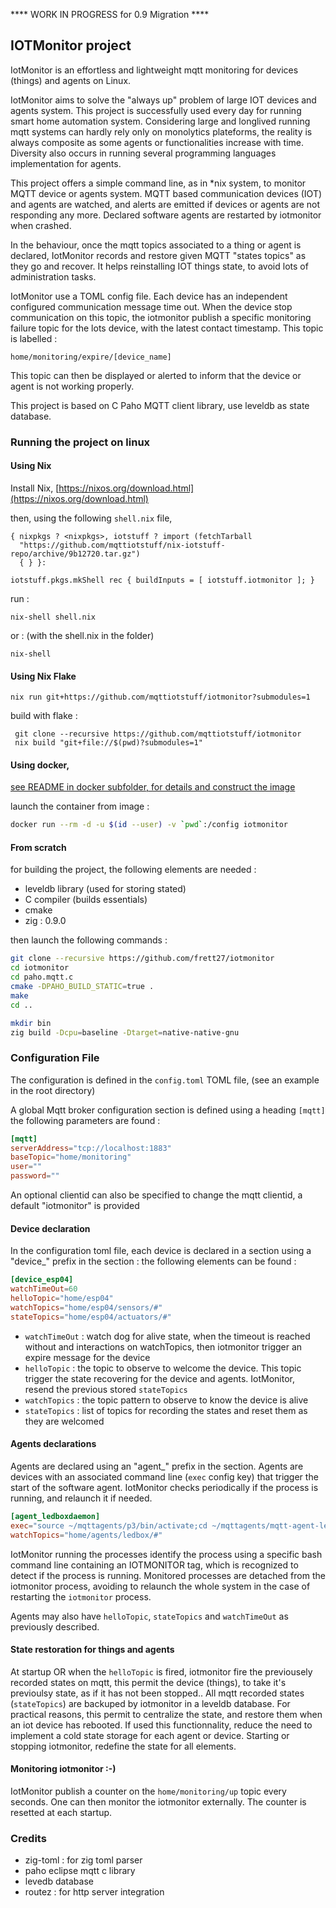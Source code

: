 

**** WORK IN PROGRESS for 0.9 Migration ****

## IOTMonitor project

IotMonitor is an effortless and lightweight mqtt monitoring for devices (things) and agents on Linux. 

IotMonitor aims to solve the "always up" problem of large IOT devices and agents system. This project is successfully used every day for running smart home automation system.
Considering large and longlived running mqtt systems can hardly rely only on monolytics plateforms, the reality is always composite as some agents or functionalities increase with time. Diversity also occurs in running several programming languages implementation for agents. 

This project offers a simple command line, as in *nix system, to monitor MQTT device or agents system. MQTT based communication devices (IOT) and agents are watched, and alerts are emitted if devices or agents are not responding any more. Declared software agents are restarted by iotmonitor when crashed. 

In the behaviour, once the mqtt topics associated to a thing or agent is declared, IotMonitor records and restore given MQTT "states topics" as they go and recover. It helps reinstalling IOT things state, to avoid lots of administration tasks.

IotMonitor use a TOML config file. Each device has an independent configured communication message time out. When the device stop communication on this topic, the iotmonitor publish a specific monitoring failure topic for the lots device, with the latest contact timestamp. This topic is labelled :

	home/monitoring/expire/[device_name]

This topic can then be displayed or alerted to inform that the device or agent is not working properly.

This project is based on C Paho MQTT client library, use leveldb as state database.



### Running the project on linux

#### Using Nix

Install Nix, [https://nixos.org/download.html](https://nixos.org/download.html)



then, using the following `shell.nix` file, 

```
{ nixpkgs ? <nixpkgs>, iotstuff ? import (fetchTarball
  "https://github.com/mqttiotstuff/nix-iotstuff-repo/archive/9b12720.tar.gz")
  { } }:

iotstuff.pkgs.mkShell rec { buildInputs = [ iotstuff.iotmonitor ]; }
```

run :

```
nix-shell shell.nix
```

or :  (with the shell.nix in the folder)

```
nix-shell
```

#### Using Nix Flake


	nix run git+https://github.com/mqttiotstuff/iotmonitor?submodules=1


build with flake :

     git clone --recursive https://github.com/mqttiotstuff/iotmonitor
     nix build "git+file://$(pwd)?submodules=1"


#### Using docker, 

[see README in docker subfolder, for details and construct the image](docker/README.md)


launch the container from image :

```bash
docker run --rm -d -u $(id --user) -v `pwd`:/config iotmonitor
```



#### From scratch

for building the project, the following elements are needed :

- leveldb library (used for storing stated)
- C compiler (builds essentials)
- cmake
- zig : 0.9.0

then launch the following commands :

```bash
git clone --recursive https://github.com/frett27/iotmonitor
cd iotmonitor
cd paho.mqtt.c
cmake -DPAHO_BUILD_STATIC=true .
make
cd ..

mkdir bin
zig build -Dcpu=baseline -Dtarget=native-native-gnu
```




### Configuration File

The configuration is defined in the  `config.toml` TOML file, (see an example in the root directory)

A global Mqtt broker configuration section is defined using a heading `[mqtt]` 
the following parameters are found :

```toml
[mqtt]
serverAddress="tcp://localhost:1883"
baseTopic="home/monitoring"
user=""
password=""
```

An optional clientid can also be specified to change the mqtt clientid, a default "iotmonitor" is provided


#### Device declaration

In the configuration toml file, each device is declared in a section using a "device_" prefix
in the section : the following elements can be found :

```toml
[device_esp04]
watchTimeOut=60
helloTopic="home/esp04"
watchTopics="home/esp04/sensors/#"
stateTopics="home/esp04/actuators/#"
```

- `watchTimeOut` : watch dog for alive state, when the timeout is reached without and interactions on watchTopics, then iotmonitor trigger an expire message for the device
- `helloTopic` : the topic to observe to welcome the device. This topic trigger the state recovering for the device and agents. IotMonitor, resend the previous stored `stateTopics`
- `watchTopics` : the topic pattern to observe to know the device is alive
- `stateTopics` : list of topics for recording the states and reset them as they are welcomed

#### Agents declarations

Agents are declared using an "agent_" prefix in the section. Agents are devices with an associated command line (`exec` config key) that trigger the start of the software agent. IotMonitor checks periodically if the process is running, and relaunch it if needed.

```toml
[agent_ledboxdaemon]
exec="source ~/mqttagents/p3/bin/activate;cd ~/mqttagents/mqtt-agent-ledbox;python3 ledboxdaemon.py"
watchTopics="home/agents/ledbox/#"
```

IotMonitor running the processes identify the process using a specific bash command line containing an IOTMONITOR tag, which is recognized to detect if the process is running. Monitored processes are detached from the iotmonitor process, avoiding to relaunch the whole system in the case of restarting the `iotmonitor` process.

Agents may also have `helloTopic`, `stateTopics` and `watchTimeOut` as previously described.

#### State restoration for things and agents

At startup OR when the `helloTopic` is fired, iotmonitor fire the previousely recorded states on mqtt, this permit the device (things), to take it's previoulsy state, as if it has not been stopped.. All mqtt recorded states (`stateTopics`) are backuped by iotmonitor in a leveldb database.
For practical reasons, this permit to centralize the state, and restore them when an iot device has rebooted. If used this functionnality, reduce the need to implement a cold state storage for each agent or device.  Starting or stopping iotmonitor, redefine the state for all elements.

#### Monitoring iotmonitor :-)

IotMonitor publish a counter on the `home/monitoring/up` topic every seconds. One can then monitor the iotmonitor externally.
The counter is resetted at each startup.





### Credits

- zig-toml : for zig toml parser
- paho eclipse mqtt c library
- levedb database
- routez : for http server integration

